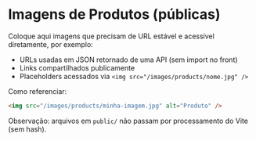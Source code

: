 # Imagens de Produtos (públicas)

Coloque aqui imagens que precisam de URL estável e acessível diretamente, por exemplo:

- URLs usadas em JSON retornado de uma API (sem import no front)
- Links compartilhados publicamente
- Placeholders acessados via `<img src="/images/products/nome.jpg" />`

Como referenciar:

```html
<img src="/images/products/minha-imagem.jpg" alt="Produto" />
```

Observação: arquivos em `public/` não passam por processamento do Vite (sem hash).
